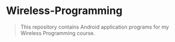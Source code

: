 # Wireless-Programming
> This repository contains Android application programs for my Wireless Programming course.
